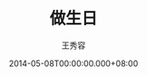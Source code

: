 ---
issue: 69
title: 做生日
author: 王秀容
date: 2014-05-08T00:00:00.000+08:00
topic: 懷想
difficulty: 2
wikidata: Q98095411
wikidata_link: https://www.wikidata.org/wiki/Q98095411
---